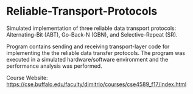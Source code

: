# Reliable-Transport-Protocols
Simulated implementation of three reliable data transport protocols: Alternating-Bit (ABT), Go-Back-N (GBN), and Selective-Repeat (SR).

Program contains sending and receiving transport-layer code for implementing the the reliable data transfer protocols. The program was executed in a simulated hardware/software environment and the performance analysis was performed.

Course Website: https://cse.buffalo.edu/faculty/dimitrio/courses/cse4589_f17/index.html	
